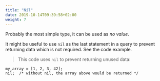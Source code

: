 ```yaml
---
title: "Nil"
date: 2019-10-14T09:39:58+02:00
weight: 7
---
```


Probably the most simple type, it can be used as *no value*.

It might be useful to use `nil` as the last statement in a query to prevent
returning data which is not required. See the code example.

> This code uses `nil` to prevent returning unused data:

```
my_array = [1, 2, 3, 42];
nil;  /* without nil, the array above would be returned */
```
